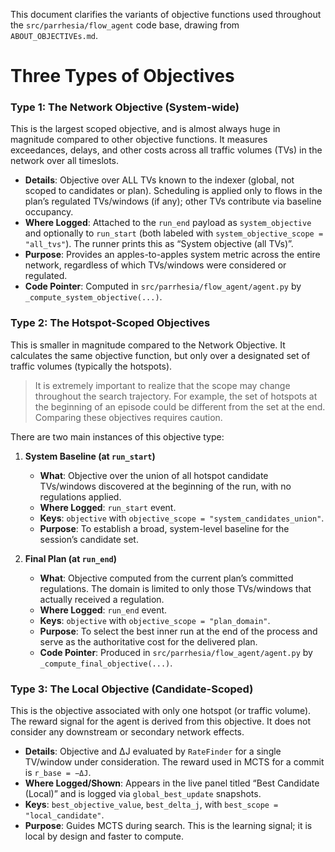 This document clarifies the variants of objective functions used throughout the `src/parrhesia/flow_agent` code base, drawing from `ABOUT_OBJECTIVEs.md`.

# Three Types of Objectives

### Type 1: The Network Objective (System-wide)

This is the largest scoped objective, and is almost always huge in magnitude compared to other objective functions. It measures exceedances, delays, and other costs across all traffic volumes (TVs) in the network over all timeslots.

-   **Details**: Objective over ALL TVs known to the indexer (global, not scoped to candidates or plan). Scheduling is applied only to flows in the plan’s regulated TVs/windows (if any); other TVs contribute via baseline occupancy.
-   **Where Logged**: Attached to the `run_end` payload as `system_objective` and optionally to `run_start` (both labeled with `system_objective_scope = "all_tvs"`). The runner prints this as “System objective (all TVs)”.
-   **Purpose**: Provides an apples-to-apples system metric across the entire network, regardless of which TVs/windows were considered or regulated.
-   **Code Pointer**: Computed in `src/parrhesia/flow_agent/agent.py` by `_compute_system_objective(...)`.

### Type 2: The Hotspot-Scoped Objectives

This is smaller in magnitude compared to the Network Objective. It calculates the same objective function, but only over a designated set of traffic volumes (typically the hotspots).

> It is extremely important to realize that the scope may change throughout the search trajectory. For example, the set of hotspots at the beginning of an episode could be different from the set at the end. Comparing these objectives requires caution.

There are two main instances of this objective type:

1.  **System Baseline (at `run_start`)**
    -   **What**: Objective over the union of all hotspot candidate TVs/windows discovered at the beginning of the run, with no regulations applied.
    -   **Where Logged**: `run_start` event.
    -   **Keys**: `objective` with `objective_scope = "system_candidates_union"`.
    -   **Purpose**: To establish a broad, system-level baseline for the session’s candidate set.

2.  **Final Plan (at `run_end`)**
    -   **What**: Objective computed from the current plan’s committed regulations. The domain is limited to only those TVs/windows that actually received a regulation.
    -   **Where Logged**: `run_end` event.
    -   **Keys**: `objective` with `objective_scope = "plan_domain"`.
    -   **Purpose**: To select the best inner run at the end of the process and serve as the authoritative cost for the delivered plan.
    -   **Code Pointer**: Produced in `src/parrhesia/flow_agent/agent.py` by `_compute_final_objective(...)`.

### Type 3: The Local Objective (Candidate-Scoped)

This is the objective associated with only one hotspot (or traffic volume). The reward signal for the agent is derived from this objective. It does not consider any downstream or secondary network effects.

-   **Details**: Objective and ΔJ evaluated by `RateFinder` for a single TV/window under consideration. The reward used in MCTS for a commit is `r_base = −ΔJ`.
-   **Where Logged/Shown**: Appears in the live panel titled “Best Candidate (Local)” and is logged via `global_best_update` snapshots.
-   **Keys**: `best_objective_value`, `best_delta_j`, with `best_scope = "local_candidate"`.
-   **Purpose**: Guides MCTS during search. This is the learning signal; it is local by design and faster to compute.

